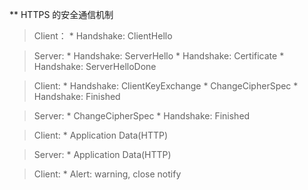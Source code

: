 ** HTTPS 的安全通信机制

> Client：
    * Handshake: ClientHello

> Server:
    * Handshake: ServerHello
    * Handshake: Certificate
    * Handshake: ServerHelloDone
    
> Client:
    * Handshake: ClientKeyExchange
    * ChangeCipherSpec
    * Handshake: Finished

> Server:
    * ChangeCipherSpec
    * Handshake: Finished

> Client:
    * Application Data(HTTP)

> Server:
    * Application Data(HTTP)

> Client:
    * Alert: warning, close notify

